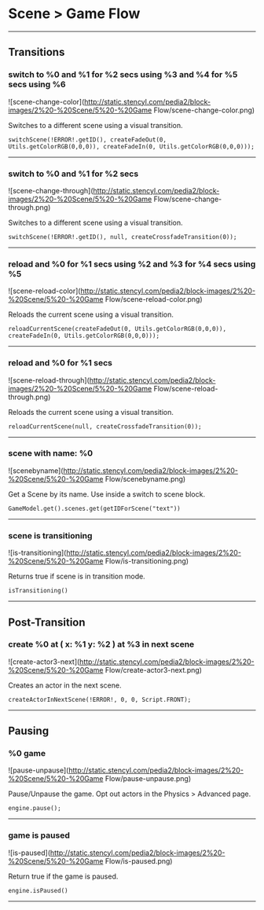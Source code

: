 # Scene > Game Flow

***

## Transitions

### switch to %0 and %1 for %2 secs using %3 and %4 for %5 secs using %6

![scene-change-color](http://static.stencyl.com/pedia2/block-images/2%20-%20Scene/5%20-%20Game Flow/scene-change-color.png)

Switches to a different scene using a visual transition.

```
switchScene(!ERROR!.getID(), createFadeOut(0, Utils.getColorRGB(0,0,0)), createFadeIn(0, Utils.getColorRGB(0,0,0)));
```

***

### switch to %0 and %1 for %2 secs

![scene-change-through](http://static.stencyl.com/pedia2/block-images/2%20-%20Scene/5%20-%20Game Flow/scene-change-through.png)

Switches to a different scene using a visual transition.

```
switchScene(!ERROR!.getID(), null, createCrossfadeTransition(0));
```

***

### reload and %0 for %1 secs using %2 and %3 for %4 secs using %5

![scene-reload-color](http://static.stencyl.com/pedia2/block-images/2%20-%20Scene/5%20-%20Game Flow/scene-reload-color.png)

Reloads the current scene using a visual transition.

```
reloadCurrentScene(createFadeOut(0, Utils.getColorRGB(0,0,0)), createFadeIn(0, Utils.getColorRGB(0,0,0)));
```

***

### reload and %0 for %1 secs

![scene-reload-through](http://static.stencyl.com/pedia2/block-images/2%20-%20Scene/5%20-%20Game Flow/scene-reload-through.png)

Reloads the current scene using a visual transition.

```
reloadCurrentScene(null, createCrossfadeTransition(0));
```

***

### scene with name: %0

![scenebyname](http://static.stencyl.com/pedia2/block-images/2%20-%20Scene/5%20-%20Game Flow/scenebyname.png)

Get a Scene by its name. Use inside a switch to scene block.

```
GameModel.get().scenes.get(getIDForScene("text"))
```

***

### scene is transitioning

![is-transitioning](http://static.stencyl.com/pedia2/block-images/2%20-%20Scene/5%20-%20Game Flow/is-transitioning.png)

Returns true if scene is in transition mode.

```
isTransitioning()
```

***

## Post-Transition

### create %0 at ( x: %1 y: %2 ) at %3 in next scene

![create-actor3-next](http://static.stencyl.com/pedia2/block-images/2%20-%20Scene/5%20-%20Game Flow/create-actor3-next.png)

Creates an actor in the next scene.

```
createActorInNextScene(!ERROR!, 0, 0, Script.FRONT);
```

***

## Pausing

### %0 game

![pause-unpause](http://static.stencyl.com/pedia2/block-images/2%20-%20Scene/5%20-%20Game Flow/pause-unpause.png)

Pause/Unpause the game. Opt out actors in the Physics > Advanced page.

```
engine.pause();
```

***

### game is paused

![is-paused](http://static.stencyl.com/pedia2/block-images/2%20-%20Scene/5%20-%20Game Flow/is-paused.png)

Return true if the game is paused.

```
engine.isPaused()
```

***

